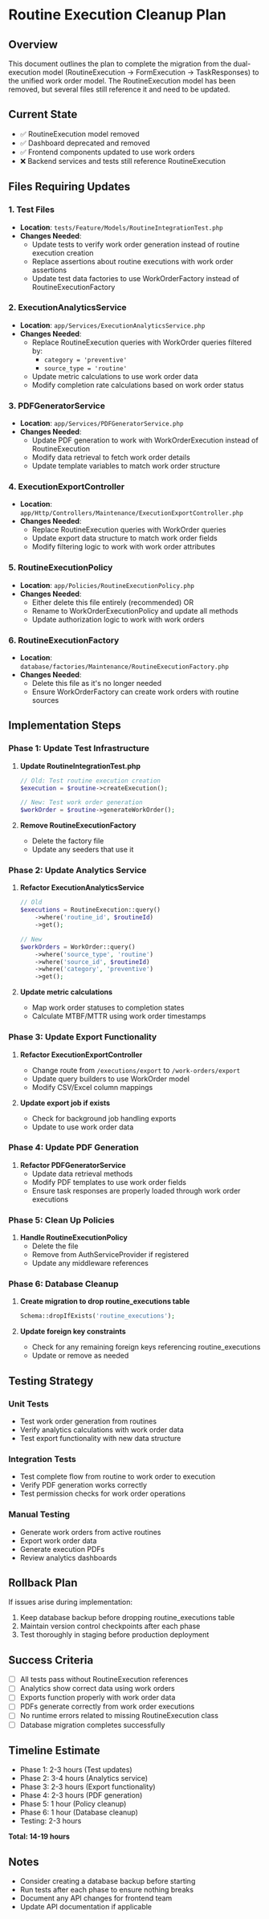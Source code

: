 # Routine Execution Cleanup Plan

## Overview
This document outlines the plan to complete the migration from the dual-execution model (RoutineExecution → FormExecution → TaskResponses) to the unified work order model. The RoutineExecution model has been removed, but several files still reference it and need to be updated.

## Current State
- ✅ RoutineExecution model removed
- ✅ Dashboard deprecated and removed
- ✅ Frontend components updated to use work orders
- ❌ Backend services and tests still reference RoutineExecution

## Files Requiring Updates

### 1. Test Files
- **Location**: `tests/Feature/Models/RoutineIntegrationTest.php`
- **Changes Needed**:
  - Update tests to verify work order generation instead of routine execution creation
  - Replace assertions about routine executions with work order assertions
  - Update test data factories to use WorkOrderFactory instead of RoutineExecutionFactory

### 2. ExecutionAnalyticsService
- **Location**: `app/Services/ExecutionAnalyticsService.php`
- **Changes Needed**:
  - Replace RoutineExecution queries with WorkOrder queries filtered by:
    - `category = 'preventive'`
    - `source_type = 'routine'`
  - Update metric calculations to use work order data
  - Modify completion rate calculations based on work order status

### 3. PDFGeneratorService
- **Location**: `app/Services/PDFGeneratorService.php`
- **Changes Needed**:
  - Update PDF generation to work with WorkOrderExecution instead of RoutineExecution
  - Modify data retrieval to fetch work order details
  - Update template variables to match work order structure

### 4. ExecutionExportController
- **Location**: `app/Http/Controllers/Maintenance/ExecutionExportController.php`
- **Changes Needed**:
  - Replace RoutineExecution queries with WorkOrder queries
  - Update export data structure to match work order fields
  - Modify filtering logic to work with work order attributes

### 5. RoutineExecutionPolicy
- **Location**: `app/Policies/RoutineExecutionPolicy.php`
- **Changes Needed**:
  - Either delete this file entirely (recommended) OR
  - Rename to WorkOrderExecutionPolicy and update all methods
  - Update authorization logic to work with work orders

### 6. RoutineExecutionFactory
- **Location**: `database/factories/Maintenance/RoutineExecutionFactory.php`
- **Changes Needed**:
  - Delete this file as it's no longer needed
  - Ensure WorkOrderFactory can create work orders with routine sources

## Implementation Steps

### Phase 1: Update Test Infrastructure
1. **Update RoutineIntegrationTest.php**
   ```php
   // Old: Test routine execution creation
   $execution = $routine->createExecution();
   
   // New: Test work order generation
   $workOrder = $routine->generateWorkOrder();
   ```

2. **Remove RoutineExecutionFactory**
   - Delete the factory file
   - Update any seeders that use it

### Phase 2: Update Analytics Service
1. **Refactor ExecutionAnalyticsService**
   ```php
   // Old
   $executions = RoutineExecution::query()
       ->where('routine_id', $routineId)
       ->get();
   
   // New
   $workOrders = WorkOrder::query()
       ->where('source_type', 'routine')
       ->where('source_id', $routineId)
       ->where('category', 'preventive')
       ->get();
   ```

2. **Update metric calculations**
   - Map work order statuses to completion states
   - Calculate MTBF/MTTR using work order timestamps

### Phase 3: Update Export Functionality
1. **Refactor ExecutionExportController**
   - Change route from `/executions/export` to `/work-orders/export`
   - Update query builders to use WorkOrder model
   - Modify CSV/Excel column mappings

2. **Update export job if exists**
   - Check for background job handling exports
   - Update to use work order data

### Phase 4: Update PDF Generation
1. **Refactor PDFGeneratorService**
   - Update data retrieval methods
   - Modify PDF templates to use work order fields
   - Ensure task responses are properly loaded through work order executions

### Phase 5: Clean Up Policies
1. **Handle RoutineExecutionPolicy**
   - Delete the file
   - Remove from AuthServiceProvider if registered
   - Update any middleware references

### Phase 6: Database Cleanup
1. **Create migration to drop routine_executions table**
   ```php
   Schema::dropIfExists('routine_executions');
   ```

2. **Update foreign key constraints**
   - Check for any remaining foreign keys referencing routine_executions
   - Update or remove as needed

## Testing Strategy

### Unit Tests
- Test work order generation from routines
- Verify analytics calculations with work order data
- Test export functionality with new data structure

### Integration Tests
- Test complete flow from routine to work order to execution
- Verify PDF generation works correctly
- Test permission checks for work order operations

### Manual Testing
- Generate work orders from active routines
- Export work order data
- Generate execution PDFs
- Review analytics dashboards

## Rollback Plan
If issues arise during implementation:
1. Keep database backup before dropping routine_executions table
2. Maintain version control checkpoints after each phase
3. Test thoroughly in staging before production deployment

## Success Criteria
- [ ] All tests pass without RoutineExecution references
- [ ] Analytics show correct data using work orders
- [ ] Exports function properly with work order data
- [ ] PDFs generate correctly from work order executions
- [ ] No runtime errors related to missing RoutineExecution class
- [ ] Database migration completes successfully

## Timeline Estimate
- Phase 1: 2-3 hours (Test updates)
- Phase 2: 3-4 hours (Analytics service)
- Phase 3: 2-3 hours (Export functionality)
- Phase 4: 2-3 hours (PDF generation)
- Phase 5: 1 hour (Policy cleanup)
- Phase 6: 1 hour (Database cleanup)
- Testing: 2-3 hours

**Total: 14-19 hours**

## Notes
- Consider creating a database backup before starting
- Run tests after each phase to ensure nothing breaks
- Document any API changes for frontend team
- Update API documentation if applicable 